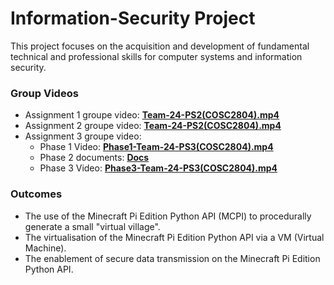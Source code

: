 # Information-Security Project

This project focuses on the acquisition and development of fundamental technical and professional skills for computer systems and information security. 

### Group Videos

 - Assignment 1 groupe video: [**Team-24-PS2(COSC2804).mp4**](https://1drv.ms/v/s!Agb0Wkm0Y_YorhgXsn1JQszgrHpM)
 - Assignment 2 groupe video: [**Team-24-PS2(COSC2804).mp4**](https://rmiteduaumy.sharepoint.com/:v:/g/personal/s3895606_student_rmit_edu_au/EaGpl7FRVAdItnU5zbx8G2gB9mFdmWC0U7m5xxOK9-STKQ?e=mmHE7X)
 - Assignment 3 groupe video: 
    - Phase 1 Video: [**Phase1-Team-24-PS3(COSC2804).mp4**](https://rmiteduau-my.sharepoint.com/:v:/g/personal/s3895606_student_rmit_edu_au/EaNztGW0fytDhpjgI9nhY80B7sr5WXcsLJYP5KKSOfeKyg?e=DvOm9H)
    - Phase 2 documents: [**Docs**](https://github.com/Md-Usman1512/cyber-security/tree/main/Assignment-3-team-24-ps2-cosc2804/Phase2)
    - Phase 3 Video: [**Phase3-Team-24-PS3(COSC2804).mp4**](https://rmiteduau-my.sharepoint.com/:v:/g/personal/s3899679_student_rmit_edu_au/EQAnddYJLItCpyMIa4l0ZegBON-p3zto8oDjCPTc1e7y_Q?e=BH8T2g)



### Outcomes
 - The use of the Minecraft Pi Edition Python API (MCPI) to procedurally generate a small "virtual village".
 - The virtualisation of the Minecraft Pi Edition Python API via a VM (Virtual Machine).
 - The enablement of secure data transmission on the Minecraft Pi Edition Python API.
